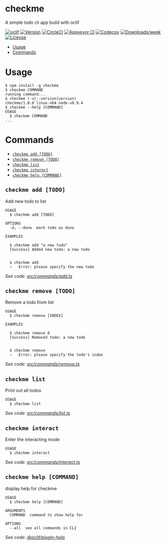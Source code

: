 checkme
=======

A simple todo cli app build with oclif

[![oclif](https://img.shields.io/badge/cli-oclif-brightgreen.svg)](https://oclif.io)
[![Version](https://img.shields.io/npm/v/checkme.svg)](https://npmjs.org/package/checkme)
[![CircleCI](https://circleci.com/gh/ZeroX-DG/checkme/tree/master.svg?style=shield)](https://circleci.com/gh/ZeroX-DG/checkme/tree/master)
[![Appveyor CI](https://ci.appveyor.com/api/projects/status/github/ZeroX-DG/checkme?branch=master&svg=true)](https://ci.appveyor.com/project/ZeroX-DG/checkme/branch/master)
[![Codecov](https://codecov.io/gh/ZeroX-DG/checkme/branch/master/graph/badge.svg)](https://codecov.io/gh/ZeroX-DG/checkme)
[![Downloads/week](https://img.shields.io/npm/dw/checkme.svg)](https://npmjs.org/package/checkme)
[![License](https://img.shields.io/npm/l/checkme.svg)](https://github.com/ZeroX-DG/checkme/blob/master/package.json)

<!-- toc -->
* [Usage](#usage)
* [Commands](#commands)
<!-- tocstop -->
# Usage
<!-- usage -->
```sh-session
$ npm install -g checkme
$ checkme COMMAND
running command...
$ checkme (-v|--version|version)
checkme/1.0.0 linux-x64 node-v8.9.4
$ checkme --help [COMMAND]
USAGE
  $ checkme COMMAND
...
```
<!-- usagestop -->
# Commands
<!-- commands -->
* [`checkme add [TODO]`](#checkme-add-todo)
* [`checkme remove [TODO]`](#checkme-remove-todo)
* [`checkme list`](#checkme-list)
* [`checkme interact`](#checkme-interact)
* [`checkme help [COMMAND]`](#checkme-help-command)

## `checkme add [TODO]`

Add new todo to list

```
USAGE
  $ checkme add [TODO]

OPTIONS
  -d, --done  mark todo as done

EXAMPLES

  $ checkme add "a new todo"
  [Success] Added new todo: a new todo


  $ checkme add
  ›   Error: please specify the new todo
```

_See code: [src/commands/add.ts](https://github.com/ZeroX-DG/checkme/blob/v1.0.0/src/commands/add.ts)_

## `checkme remove [TODO]`

Remove a todo from list

```
USAGE
  $ checkme remove [INDEX]

EXAMPLES

  $ checkme remove 0
  [Success] Removed todo: a new todo


  $ checkme remove
  ›   Error: please specify the todo's index
```

_See code: [src/commands/remove.ts](https://github.com/ZeroX-DG/checkme/blob/v1.0.0/src/commands/remove.ts)_

## `checkme list`

Print out all todos

```
USAGE
  $ checkme list
```

_See code: [src/commands/list.ts](https://github.com/ZeroX-DG/checkme/blob/v1.0.0/src/commands/list.ts)_

## `checkme interact`

Enter the interacting mode

```
USAGE
  $ checkme interact
```

_See code: [src/commands/interact.ts](https://github.com/ZeroX-DG/checkme/blob/v1.0.0/src/commands/interact.ts)_

## `checkme help [COMMAND]`

display help for checkme

```
USAGE
  $ checkme help [COMMAND]

ARGUMENTS
  COMMAND  command to show help for

OPTIONS
  --all  see all commands in CLI
```

_See code: [@oclif/plugin-help](https://github.com/oclif/plugin-help/blob/v2.0.5/src/commands/help.ts)_
<!-- commandsstop -->
